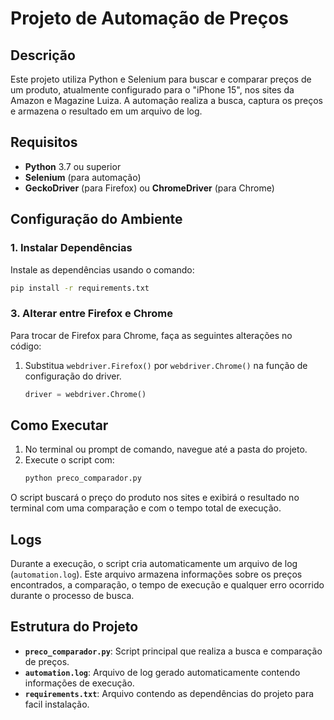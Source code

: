 # Projeto de Automação de Preços

## Descrição
Este projeto utiliza Python e Selenium para buscar e comparar preços de um produto, atualmente configurado para o "iPhone 15", nos sites da Amazon e Magazine Luiza. A automação realiza a busca, captura os preços e armazena o resultado em um arquivo de log.

## Requisitos
- **Python** 3.7 ou superior
- **Selenium** (para automação)
- **GeckoDriver** (para Firefox) ou **ChromeDriver** (para Chrome)

## Configuração do Ambiente

### 1. Instalar Dependências
Instale as dependências usando o comando:
```bash
pip install -r requirements.txt
```

### 3. Alterar entre Firefox e Chrome
Para trocar de Firefox para Chrome, faça as seguintes alterações no código:

1. Substitua `webdriver.Firefox()` por `webdriver.Chrome()` na função de configuração do driver.
   ```python
   driver = webdriver.Chrome()
   ```

## Como Executar
1. No terminal ou prompt de comando, navegue até a pasta do projeto.
2. Execute o script com:
   ```bash
   python preco_comparador.py
   ```

O script buscará o preço do produto nos sites e exibirá o resultado no terminal com uma comparação e com o tempo total de execução.

## Logs
Durante a execução, o script cria automaticamente um arquivo de log (`automation.log`). Este arquivo armazena informações sobre os preços encontrados, a comparação, o tempo de execução e qualquer erro ocorrido durante o processo de busca.

## Estrutura do Projeto

- **`preco_comparador.py`**: Script principal que realiza a busca e comparação de preços.
- **`automation.log`**: Arquivo de log gerado automaticamente contendo informações de execução.
- **`requirements.txt`**: Arquivo contendo as dependências do projeto para facil instalação.